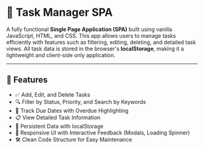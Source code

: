 # 📝 Task Manager SPA

A fully functional **Single Page Application (SPA)** built using vanilla JavaScript, HTML, and CSS. This app allows users to manage tasks efficiently with features such as filtering, editing, deleting, and detailed task views. All task data is stored in the browser's **localStorage**, making it a lightweight and client-side only application.

---

## 🚀 Features

- ✅ Add, Edit, and Delete Tasks
- 🔍 Filter by Status, Priority, and Search by Keywords
- 📅 Track Due Dates with Overdue Highlighting
- 📋 View Detailed Task Information
- 💾 Persistent Data with localStorage
- 🎨 Responsive UI with Interactive Feedback (Modals, Loading Spinner)
- 🛠️ Clean Code Structure for Easy Maintenance



